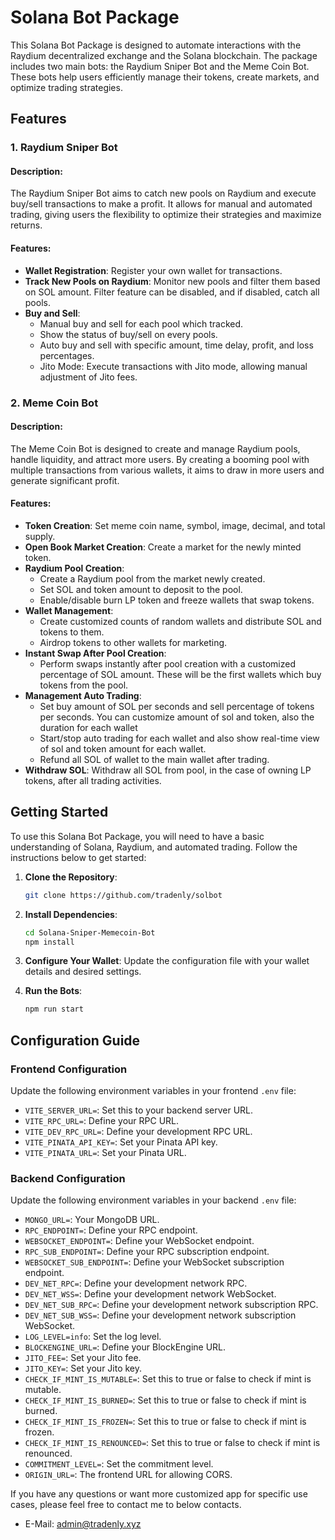 # Solana Bot Package

This Solana Bot Package is designed to automate interactions with the Raydium decentralized exchange and the Solana blockchain. The package includes two main bots: the Raydium Sniper Bot and the Meme Coin Bot. These bots help users efficiently manage their tokens, create markets, and optimize trading strategies.



## Features

### 1. Raydium Sniper Bot

#### Description:
The Raydium Sniper Bot aims to catch new pools on Raydium and execute buy/sell transactions to make a profit. It allows for manual and automated trading, giving users the flexibility to optimize their strategies and maximize returns.

#### Features:
- **Wallet Registration**: Register your own wallet for transactions.
- **Track New Pools on Raydium**: Monitor new pools and filter them based on SOL amount. Filter feature can be disabled, and if disabled, catch all pools.
- **Buy and Sell**: 
  - Manual buy and sell for each pool which tracked.
  - Show the status of buy/sell on every pools.
  - Auto buy and sell with specific amount, time delay, profit, and loss percentages.
  - Jito Mode: Execute transactions with Jito mode, allowing manual adjustment of Jito fees.

### 2. Meme Coin Bot

#### Description:
The Meme Coin Bot is designed to create and manage Raydium pools, handle liquidity, and attract more users. By creating a booming pool with multiple transactions from various wallets, it aims to draw in more users and generate significant profit.

#### Features:
- **Token Creation**: Set meme coin name, symbol, image, decimal, and total supply.
- **Open Book Market Creation**: Create a market for the newly minted token.
- **Raydium Pool Creation**: 
  - Create a Raydium pool from the market newly created.
  - Set SOL and token amount to deposit to the pool.
  - Enable/disable burn LP token and freeze wallets that swap tokens.
- **Wallet Management**: 
  - Create customized counts of random wallets and distribute SOL and tokens to them.
  - Airdrop tokens to other wallets for marketing.
- **Instant Swap After Pool Creation**: 
  - Perform swaps instantly after pool creation with a customized percentage of SOL amount. These will be the first wallets which buy tokens from the pool.
- **Management Auto Trading**: 
  - Set buy amount of SOL per seconds and sell percentage of tokens per seconds. You can customize amount of sol and token, also the duration for each wallet
  - Start/stop auto trading for each wallet and also show real-time view of sol and token amount for each wallet.
  - Refund all SOL of wallet to the main wallet after trading.
- **Withdraw SOL**: Withdraw all SOL from pool, in the case of owning LP tokens, after all trading activities.

## Getting Started

To use this Solana Bot Package, you will need to have a basic understanding of Solana, Raydium, and automated trading. Follow the instructions below to get started:

1. **Clone the Repository**: 
   ```bash
   git clone https://github.com/tradenly/solbot
   ```
2. **Install Dependencies**:
   ```bash
   cd Solana-Sniper-Memecoin-Bot
   npm install
   ```
3. **Configure Your Wallet**: Update the configuration file with your wallet details and desired settings.

4. **Run the Bots**:
     ```bash
     npm run start
     ```

## Configuration Guide

### Frontend Configuration
Update the following environment variables in your frontend `.env` file:

- `VITE_SERVER_URL=`: Set this to your backend server URL.
- `VITE_RPC_URL=`: Define your RPC URL.
- `VITE_DEV_RPC_URL=`: Define your development RPC URL.
- `VITE_PINATA_API_KEY=`: Set your Pinata API key.
- `VITE_PINATA_URL=`: Set your Pinata URL.

### Backend Configuration
Update the following environment variables in your backend `.env` file:

- `MONGO_URL=`: Your MongoDB URL.
- `RPC_ENDPOINT=`: Define your RPC endpoint.
- `WEBSOCKET_ENDPOINT=`: Define your WebSocket endpoint.
- `RPC_SUB_ENDPOINT=`: Define your RPC subscription endpoint.
- `WEBSOCKET_SUB_ENDPOINT=`: Define your WebSocket subscription endpoint.
- `DEV_NET_RPC=`: Define your development network RPC.
- `DEV_NET_WSS=`: Define your development network WebSocket.
- `DEV_NET_SUB_RPC=`: Define your development network subscription RPC.
- `DEV_NET_SUB_WSS=`: Define your development network subscription WebSocket.
- `LOG_LEVEL=info`: Set the log level.
- `BLOCKENGINE_URL=`: Define your BlockEngine URL.
- `JITO_FEE=`: Set your Jito fee.
- `JITO_KEY=`: Set your Jito key.
- `CHECK_IF_MINT_IS_MUTABLE=`: Set this to true or false to check if mint is mutable.
- `CHECK_IF_MINT_IS_BURNED=`: Set this to true or false to check if mint is burned.
- `CHECK_IF_MINT_IS_FROZEN=`: Set this to true or false to check if mint is frozen.
- `CHECK_IF_MINT_IS_RENOUNCED=`: Set this to true or false to check if mint is renounced.
- `COMMITMENT_LEVEL=`: Set the commitment level.
- `ORIGIN_URL=`: The frontend URL for allowing CORS.



If you have any questions or want more customized app for specific use cases, please feel free to contact me to below contacts.

- E-Mail: admin@tradenly.xyz

